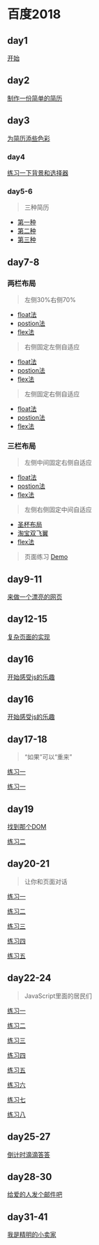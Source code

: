 # 百度2018

## day1
[开始](https://concons.github.io/baidu/day1/index.html)

## day2 
[制作一份简单的简历](https://concons.github.io/baidu/day2/index.html)

## day3 
[为简历添些色彩](https://concons.github.io/baidu/day3/index.html)

### day4
[练习一下背景和选择器](https://concons.github.io/baidu/day4/index.html)

### day5-6
> 三种简历
- [第一种](https://concons.github.io/baidu/day5-6/index.html)
- [第二种](https://concons.github.io/baidu/day5-6/index2.html)
- [第三种](https://concons.github.io/baidu/day5-6/index3.html)

## day7-8
### 两栏布局 
> 左侧30%右侧70%
- [float法](https://concons.github.io/baidu/day7-8/两栏布局/左30右70/1.html)
- [postion法](https://concons.github.io/baidu/day7-8/两栏布局/左30右70/2.html)
- [flex法](https://concons.github.io/baidu/day7-8/两栏布局/左30右70/3.html)
> 右侧固定左侧自适应
- [float法](https://concons.github.io/baidu/day7-8/两栏布局/右定左自变/1.html)
- [postion法](https://concons.github.io/baidu/day7-8/两栏布局/右定左自变/2.html)
- [flex法](https://concons.github.io/baidu/day7-8/两栏布局/右定左自变/3.html)
> 左侧固定右侧自适应
- [float法](https://concons.github.io/baidu/day7-8/两栏布局/左定右自变/1.html)
- [postion法](https://concons.github.io/baidu/day7-8/两栏布局/左定右自变/2.html)
- [flex法](https://concons.github.io/baidu/day7-8/两栏布局/左定右自变/3.html)
### 三栏布局
> 左侧中间固定右侧自适应
- [float法](https://concons.github.io/baidu/day7-8/三栏布局/左定中定右自变/1.html)
- [postion法](https://concons.github.io/baidu/day7-8/三栏布局/左定中定右自变/2.html)
- [flex法](https://concons.github.io/baidu/day7-8/三栏布局/左定中定右自变/3.html)
> 左侧右侧固定中间自适应
- [圣杯布局](https://concons.github.io/baidu/day7-8/三栏布局/左定右定中自变/1.html)
- [淘宝双飞翼](https://concons.github.io/baidu/day7-8/三栏布局/左定右定中自变/2.html)
- [flex法](https://concons.github.io/baidu/day7-8/三栏布局/左定右定中自变/3.html)
> 页面练习
[Demo](https://concons.github.io/baidu/day7-8/index.html)
## day9-11
[来做一个漂亮的网页](https://concons.github.io/baidu/day9-11/index.html)
## day12-15
[复杂页面的实现](https://concons.github.io/baidu/day12-15/index.html)
## day16
[开始感受js的乐趣](https://concons.github.io/baidu/day16/index.html)
## day16
[开始感受js的乐趣](https://concons.github.io/baidu/day16/index.html)
## day17-18
>“如果”可以“重来”

[练习一](https://concons.github.io/baidu/day17-18/index.html)

[练习一](https://concons.github.io/baidu/day17-18/index2.html)
## day19
[找到那个DOM](https://concons.github.io/baidu/day19/index.html)

[练习二](https://concons.github.io/baidu/day19/index2.html)
## day20-21
>让你和页面对话

[练习一](https://concons.github.io/baidu/day20-21/index.html)

[练习二](https://concons.github.io/baidu/day20-21/index2.html)

[练习三](https://concons.github.io/baidu/day20-21/index3.html)

[练习四](https://concons.github.io/baidu/day20-21/index4.html)

[练习五](https://concons.github.io/baidu/day20-21/index5.html)

## day22-24
>JavaScript里面的居民们

[练习一](https://concons.github.io/baidu/day22-24/index.html)

[练习二](https://concons.github.io/baidu/day22-24/index2.html)

[练习三](https://concons.github.io/baidu/day22-24/index3.html)

[练习四](https://concons.github.io/baidu/day22-24/index4.html)

[练习五](https://concons.github.io/baidu/day22-24/index5.html)

[练习六](https://concons.github.io/baidu/day22-24/index6.html)

[练习七](https://concons.github.io/baidu/day22-24/index7.html)

[练习八](https://concons.github.io/baidu/day22-24/index8.html)

## day25-27
[倒计时滴滴答答](https://concons.github.io/baidu/day25-27/index.html)

## day28-30
[给爱的人发个邮件吧](https://concons.github.io/baidu/day25-27/index.html)

## day31-41
[我是精明的小卖家](https://concons.github.io/baidu/day39-41/index.html)
